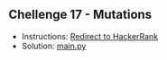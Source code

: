 ## Chellenge 17 - Mutations

- Instructions: [Redirect to HackerRank](https://www.hackerrank.com/challenges/python-mutations/problem?isFullScreen=true)
- Solution: [main.py](./main.py)
